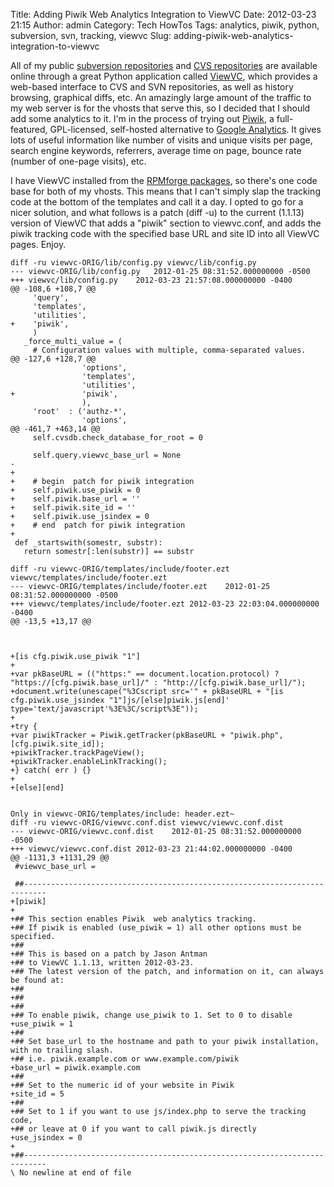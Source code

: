 Title: Adding Piwik Web Analytics Integration to ViewVC
Date: 2012-03-23 21:15
Author: admin
Category: Tech HowTos
Tags: analytics, piwik, python, subversion, svn, tracking, viewvc
Slug: adding-piwik-web-analytics-integration-to-viewvc

All of my public [subversion
repositories](http://viewvc.jasonantman.com) and [CVS
repositories](http://cvs.jasonantman.com) are available online through a
great Python application called [ViewVC](http://viewvc.org/), which
provides a web-based interface to CVS and SVN repositories, as well as
history browsing, graphical diffs, etc. An amazingly large amount of the
traffic to my web server is for the vhosts that serve this, so I decided
that I should add some analytics to it. I'm in the process of trying out
[Piwik](http://piwik.org), a full-featured, GPL-licensed, self-hosted
alternative to [Google Analytics](http://www.google.com/analytics/). It
gives lots of useful information like number of visits and unique visits
per page, search engine keywords, referrers, average time on page,
bounce rate (number of one-page visits), etc.

I have ViewVC installed from the [RPMforge
packages](http://pkgs.repoforge.org/viewvc/), so there's one code base
for both of my vhosts. This means that I can't simply slap the tracking
code at the bottom of the templates and call it a day. I opted to go for
a nicer solution, and what follows is a patch (diff -u) to the current
(1.1.13) version of ViewVC that adds a "piwik" section to viewvc.conf,
and adds the piwik tracking code with the specified base URL and site ID
into all ViewVC pages. Enjoy.

~~~~{.diff}
diff -ru viewvc-ORIG/lib/config.py viewvc/lib/config.py
--- viewvc-ORIG/lib/config.py   2012-01-25 08:31:52.000000000 -0500
+++ viewvc/lib/config.py    2012-03-23 21:57:08.000000000 -0400
@@ -108,6 +108,7 @@
     'query',
     'templates',
     'utilities',
+    'piwik',
     )
   _force_multi_value = (
     # Configuration values with multiple, comma-separated values.
@@ -127,6 +128,7 @@
                'options',
                'templates',
                'utilities',
+               'piwik',
                ),
     'root'  : ('authz-*',
                'options',
@@ -461,7 +463,14 @@
     self.cvsdb.check_database_for_root = 0
 
     self.query.viewvc_base_url = None
-    
+
+    # begin  patch for piwik integration
+    self.piwik.use_piwik = 0
+    self.piwik.base_url = ''
+    self.piwik.site_id = ''
+    self.piwik.use_jsindex = 0
+    # end  patch for piwik integration
+   
 def _startswith(somestr, substr):
   return somestr[:len(substr)] == substr
 
diff -ru viewvc-ORIG/templates/include/footer.ezt viewvc/templates/include/footer.ezt
--- viewvc-ORIG/templates/include/footer.ezt    2012-01-25 08:31:52.000000000 -0500
+++ viewvc/templates/include/footer.ezt 2012-03-23 22:03:04.000000000 -0400
@@ -13,5 +13,17 @@
 
 
 
+[is cfg.piwik.use_piwik "1"]
+
+var pkBaseURL = (("https:" == document.location.protocol) ? "https://[cfg.piwik.base_url]/" : "http://[cfg.piwik.base_url]/");
+document.write(unescape("%3Cscript src='" + pkBaseURL + "[is cfg.piwik.use_jsindex "1"]js/[else]piwik.js[end]' type='text/javascript'%3E%3C/script%3E"));
+
+try {
+var piwikTracker = Piwik.getTracker(pkBaseURL + "piwik.php", [cfg.piwik.site_id]);
+piwikTracker.trackPageView();
+piwikTracker.enableLinkTracking();
+} catch( err ) {}
+
+[else][end]
 
 
Only in viewvc-ORIG/templates/include: header.ezt~
diff -ru viewvc-ORIG/viewvc.conf.dist viewvc/viewvc.conf.dist
--- viewvc-ORIG/viewvc.conf.dist    2012-01-25 08:31:52.000000000 -0500
+++ viewvc/viewvc.conf.dist 2012-03-23 21:44:02.000000000 -0400
@@ -1131,3 +1131,29 @@
 #viewvc_base_url =
 
 ##---------------------------------------------------------------------------
+[piwik]
+
+## This section enables Piwik  web analytics tracking.
+## If piwik is enabled (use_piwik = 1) all other options must be specified.
+##
+## This is based on a patch by Jason Antman  
+## to ViewVC 1.1.13, written 2012-03-23.
+## The latest version of the patch, and information on it, can always be found at:
+## 
+##
+##
+## To enable piwik, change use_piwik to 1. Set to 0 to disable
+use_piwik = 1
+##
+## Set base_url to the hostname and path to your piwik installation, with no trailing slash.
+## i.e. piwik.example.com or www.example.com/piwik
+base_url = piwik.example.com
+##
+## Set to the numeric id of your website in Piwik
+site_id = 5
+##
+## Set to 1 if you want to use js/index.php to serve the tracking code, 
+## or leave at 0 if you want to call piwik.js directly
+use_jsindex = 0
+
+##---------------------------------------------------------------------------
\ No newline at end of file
~~~~
